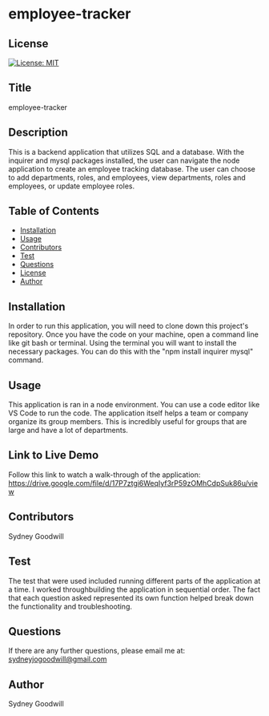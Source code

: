 # employee-tracker

 ## License
  [![License: MIT](https://img.shields.io/badge/License-IPL%201.0-blue.svg)](https://opensource.org/licenses/IPL-1.0)

  ## Title
  employee-tracker

  ## Description
  This is a backend application that utilizes SQL and a database. With the inquirer and mysql packages installed, the user can navigate the node application to create an employee tracking database. The user can choose to add departments, roles, and employees, view departments, roles and employees, or update employee roles.

  ## Table of Contents
  * [Installation](#install)
  * [Usage](#usage)
  * [Contributors](#contributors)
  * [Test](#test)
  * [Questions](#questions)
  * [License](#license)
  * [Author](#author)
  
  ## Installation
  In order to run this application, you will need to clone down this project's repository. Once you have the code on your machine, open a command line like git bash or terminal. Using the terminal you will want to install the necessary packages. You can do this with the "npm install inquirer mysql" command.

  ## Usage
  This application is ran in a node environment. You can use a code editor like VS Code to run the code. The application itself helps a team or company organize its group members. This is incredibly useful for groups that are large and have a lot of departments.

  ## Link to Live Demo
  Follow this link to watch a walk-through of the application:
  https://drive.google.com/file/d/17P7ztgi6WeqIyf3rP59zOMhCdpSuk86u/view

  ## Contributors
  Sydney Goodwill

  ## Test
  The test that were used included running different parts of the application at a time. I worked throughbuilding the application in sequential order. The fact that each question asked represented its own function helped break down the functionality and troubleshooting.

  ## Questions
  If there are any further questions, please email me at: sydneyjogoodwill@gmail.com

  ## Author
  Sydney Goodwill 

